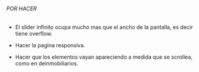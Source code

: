 ###### POR HACER ######

- El slider infinito ocupa mucho mas que el ancho de la pantalla, es decir tiene overflow.

- Hacer la pagina responsiva.

- Hacer que los elementos vayan apareciendo a medida que se scrollea, como en deinmobiliarios.
